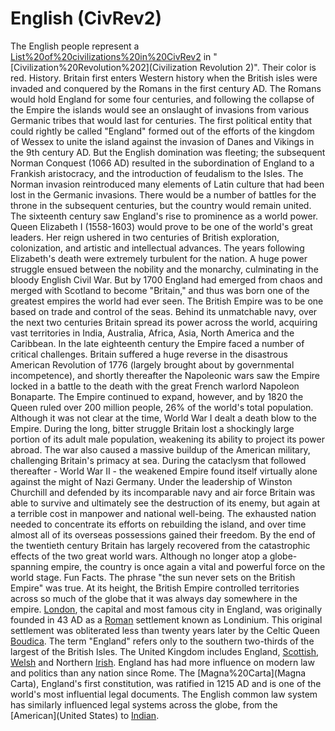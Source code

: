 # English (CivRev2)

The English people represent a [List%20of%20civilizations%20in%20CivRev2](civilization) in "[Civilization%20Revolution%202](Civilization Revolution 2)". Their color is red.
History.
Britain first enters Western history when the British isles were invaded and conquered by the Romans in the first century AD. The Romans would hold England for some four centuries, and following the collapse of the Empire the islands would see an onslaught of invasions from various Germanic tribes that would last for centuries.
The first political entity that could rightly be called "England" formed out of the efforts of the kingdom of Wessex to unite the island against the invasion of Danes and Vikings in the 9th century AD. But the English domination was fleeting; the subsequent Norman Conquest (1066 AD) resulted in the subordination of England to a Frankish aristocracy, and the introduction of feudalism to the Isles.
The Norman invasion reintroduced many elements of Latin culture that had been lost in the Germanic invasions. There would be a number of battles for the throne in the subsequent centuries, but the country would remain united.
The sixteenth century saw England's rise to prominence as a world power. Queen Elizabeth I (1558-1603) would prove to be one of the world's great leaders. Her reign ushered in two centuries of British exploration, colonization, and artistic and intellectual advances.
The years following Elizabeth's death were extremely turbulent for the nation. A huge power struggle ensued between the nobility and the monarchy, culminating in the bloody English Civil War. But by 1700 England had emerged from chaos and merged with Scotland to become "Britain," and thus was born one of the greatest empires the world had ever seen.
The British Empire was to be one based on trade and control of the seas. Behind its unmatchable navy, over the next two centuries Britain spread its power across the world, acquiring vast territories in India, Australia, Africa, Asia, North America and the Caribbean.
In the late eighteenth century the Empire faced a number of critical challenges. Britain suffered a huge reverse in the disastrous American Revolution of 1776 (largely brought about by governmental incompetence), and shortly thereafter the Napoleonic wars saw the Empire locked in a battle to the death with the great French warlord Napoleon Bonaparte. The Empire continued to expand, however, and by 1820 the Queen ruled over 200 million people, 26% of the world's total population.
Although it was not clear at the time, World War I dealt a death blow to the Empire. During the long, bitter struggle Britain lost a shockingly large portion of its adult male population, weakening its ability to project its power abroad. The war also caused a massive buildup of the American military, challenging Britain's primacy at sea.
During the cataclysm that followed thereafter - World War II - the weakened Empire found itself virtually alone against the might of Nazi Germany. Under the leadership of Winston Churchill and defended by its incomparable navy and air force Britain was able to survive and ultimately see the destruction of its enemy, but again at a terrible cost in manpower and national well-being. The exhausted nation needed to concentrate its efforts on rebuilding the island, and over time almost all of its overseas possessions gained their freedom.
By the end of the twentieth century Britain has largely recovered from the catastrophic effects of the two great world wars. Although no longer atop a globe-spanning empire, the country is once again a vital and powerful force on the world stage.
Fun Facts.
The phrase "the sun never sets on the British Empire" was true. At its height, the British Empire controlled territories across so much of the globe that it was always day somewhere in the empire.
[London](London), the capital and most famous city in England, was originally founded in 43 AD as a [Roman](Roman) settlement known as Londinium. This original settlement was obliterated less than twenty years later by the Celtic Queen [Boudica](Boudica).
The term "England" refers only to the southern two-thirds of the largest of the British Isles. The United Kingdom includes England, [Scottish](Scotland), [Welsh](Wales) and Northern [Irish](Ireland).
England has had more influence on modern law and politics than any nation since Rome. The [Magna%20Carta](Magna Carta), England's first constitution, was ratified in 1215 AD and is one of the world's most influential legal documents. The English common law system has similarly influenced legal systems across the globe, from the [American](United States) to [Indian](India).